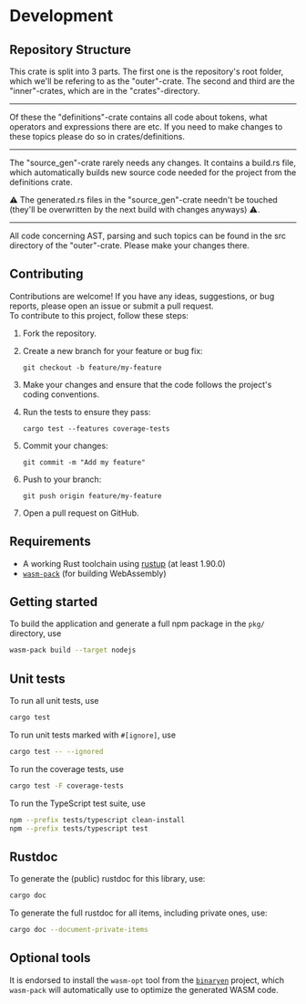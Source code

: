 # Development

## Repository Structure
This crate is split into 3 parts. The first one is the repository's root folder, which we'll  be refering to as the "outer"-crate.
The second and third are the "inner"-crates, which are in the "crates"-directory. 

---

Of these the "definitions"-crate contains all code about tokens, what operators and expressions there are etc. If you need to make 
changes to these topics please do so in crates/definitions. 

---
The "source_gen"-crate rarely needs any changes. It contains a build.rs file, which automatically builds new 
source code needed for the project from the definitions crate. 

:warning: The generated.rs files in the "source_gen"-crate needn't
be touched (they'll be overwritten by the next build with changes anyways) :warning:. 

---
All code concerning AST, parsing and such
topics can be found in the src directory of the "outer"-crate. Please make your changes there. 

## Contributing

Contributions are welcome! If you have any ideas, suggestions, or bug reports, please open an issue or submit a pull
request. \
To contribute to this project, follow these steps:

1. Fork the repository.
2. Create a new branch for your feature or bug fix:

    ```shell
    git checkout -b feature/my-feature
    ```

3. Make your changes and ensure that the code follows the project's coding conventions.
4. Run the tests to ensure they pass:

    ```shell
    cargo test --features coverage-tests
    ```

5. Commit your changes:

    ```shell
    git commit -m "Add my feature"
    ```

6. Push to your branch:

    ```shell
    git push origin feature/my-feature
    ```

7. Open a pull request on GitHub.

## Requirements

* A working Rust toolchain using [rustup](https://rustup.rs/) (at least 1.90.0)
* [`wasm-pack`](https://rustwasm.github.io/wasm-pack/installer/) (for building WebAssembly)

## Getting started

To build the application and generate a full npm package in the `pkg/` directory, use

```sh
wasm-pack build --target nodejs
```

## Unit tests

To run all unit tests, use

```sh
cargo test
```

To run unit tests marked with `#[ignore]`, use

```sh
cargo test -- --ignored
```

To run the coverage tests, use

```sh
cargo test -F coverage-tests
```

To run the TypeScript test suite, use

```sh
npm --prefix tests/typescript clean-install
npm --prefix tests/typescript test
```

## Rustdoc

To generate the (public) rustdoc for this library, use:

```sh
cargo doc
```

To generate the full rustdoc for all items, including private ones, use:

```sh
cargo doc --document-private-items
```

## Optional tools

It is endorsed to install the `wasm-opt` tool from the
[`binaryen`](https://github.com/WebAssembly/binaryen) project,
which `wasm-pack` will automatically use to optimize the generated WASM code.
